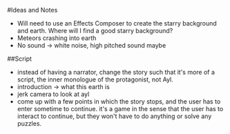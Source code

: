 #Ideas and Notes

* Will need to use an Effects Composer to create the starry background and earth. Where will I find a good starry background?
* Meteors crashing into earth
* No sound -> white noise, high pitched sound maybe

##Script
* instead of having a narrator, change the story such that it's more of a script, the inner monologue of the protagonist, not Ayl. 
* introduction -> what this earth is
* jerk camera to look at ayl
* come up with a few points in which the story stops, and the user has to enter sometime to continue. it's a game in the sense that the user has to interact to continue, but they won't have to do anything or solve any puzzles.